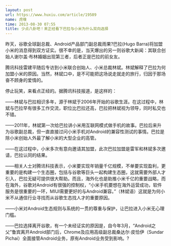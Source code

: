 ```yaml
---
layout: post
url: https://www.huxiu.com/article/19589
name: 虎嗅
time: 2013-08-30 07:55
title: 少点八卦吧！来正经看下巴拉与小米为什么双向选择
---
```

昨天，谷歌全球副总裁、Android产品部门副总裁雨果?巴拉(Hugo Barra)将加盟小米的消息得到双方证实。很不幸的是，当天爆出的另一则谷歌大新闻：其联合创始人谢尔盖·布林婚姻出现第三者，后者正是巴拉的前女友。

腾讯科技雷建平随后专访到小米联合创始人、小米总裁林斌。林斌解释了巴拉为何加盟小米的原因。当然，林斌口中，是不可能把这场说走就走的旅行，归因于那场奋不顾身的爱情的。

停止玩笑，来看点正经的。据腾讯科技报道，是这样的：

——林斌与巴拉相识多年，源于林斌于2006年开始的谷歌生涯。在这过程中，林斌与巴拉早有很多工作交流，职位比巴拉还高，巴拉把林斌视为领导，同时私交也不错。

——2011年，林斌第一次给巴拉讲小米用互联网模式做手机的故事。巴拉后来升为谷歌副总裁，但一直直接过问小米手机对Android的兼容性测试的事情。巴拉是除小米创始人外最了解小米的大型企业的高管。

——在这过程中，小米多次有意向邀请其加盟，此次巴拉加盟是雷军和林斌多次邀请，巴拉认同的结果。

——相关人士对腾讯科技表示，小米要实现年销量千亿规模，不单要实现盈利，更重要的是构建一个生态圈，包括与谷歌等巨头一起构建生态圈，这就需要外部人才引入，巴拉无疑可提供很大帮助。而且，海外化也是助推小米千亿的重要战略，而在海外，谷歌对Android有很强的控制权，“小米手机要想在海外运营成功，软件服务是很重要的一环，MIUI需要更好的与Android兼容。”（林斌语）这就是为何小米不从通信行业寻找而从谷歌生态找人才的重要原因。

——小米对Android生态规则与系统的一贯的尊重与保护，让巴拉进入小米无心理门槛。

——巴拉选择离开谷歌，有一个未经证实的原因是，自今年3月，“Android之父”鲁宾离开Android部门后，Chrome及应用高级副总裁桑达尔·皮恰伊（Sundar Pichai）全面接管Android业务，原有Android业务受到影响。?

